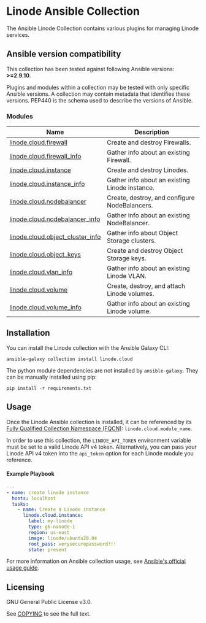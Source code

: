 # Linode Ansible Collection
The Ansible Linode Collection contains various plugins for managing Linode services.

<!--start requires_ansible-->
## Ansible version compatibility

This collection has been tested against following Ansible versions: **>=2.9.10**.

Plugins and modules within a collection may be tested with only specific Ansible versions.
A collection may contain metadata that identifies these versions.
PEP440 is the schema used to describe the versions of Ansible.
<!--end requires_ansible-->

<!--start collection content-->
### Modules
Name | Description
--- | ---
[linode.cloud.firewall](https://github.com/linode/ansible_linode/blob/master/docs/firewall.rst)|Create and destroy Firewalls.
[linode.cloud.firewall_info](https://github.com/linode/ansible_linode/blob/master/docs/firewall_info.rst)|Gather info about an existing Firewall.
[linode.cloud.instance](https://github.com/linode/ansible_linode/blob/master/docs/instance.rst)|Create and destroy Linodes.
[linode.cloud.instance_info](https://github.com/linode/ansible_linode/blob/master/docs/instance_info.rst)|Gather info about an existing Linode instance.
[linode.cloud.nodebalancer](https://github.com/linode/ansible_linode/blob/master/docs/nodebalancer.rst)|Create, destroy, and configure NodeBalancers.
[linode.cloud.nodebalancer_info](https://github.com/linode/ansible_linode/blob/master/docs/nodebalancer_info.rst)|Gather info about an existing NodeBalancer.
[linode.cloud.object_cluster_info](https://github.com/linode/ansible_linode/blob/master/docs/object_cluster_info.rst)|Gather info about Object Storage clusters.
[linode.cloud.object_keys](https://github.com/linode/ansible_linode/blob/master/docs/object_keys.rst)|Create and destroy Object Storage keys.
[linode.cloud.vlan_info](https://github.com/linode/ansible_linode/blob/master/docs/vlan_info.rst)|Gather info about an existing Linode VLAN.
[linode.cloud.volume](https://github.com/linode/ansible_linode/blob/master/docs/volume.rst)|Create, destroy, and attach Linode volumes.
[linode.cloud.volume_info](https://github.com/linode/ansible_linode/blob/master/docs/volume_info.rst)|Gather info about an existing Linode volume.

<!--end collection content-->

## Installation

You can install the Linode collection with the Ansible Galaxy CLI:

```shell
ansible-galaxy collection install linode.cloud
```

The python module dependencies are not installed by `ansible-galaxy`.  They can
be manually installed using pip:

```shell
pip install -r requirements.txt
```

## Usage
Once the Linode Ansible collection is installed, it can be referenced by its [Fully Qualified Collection Namespace (FQCN)](https://github.com/ansible-collections/overview#terminology): `linode.cloud.module_name`.

In order to use this collection, the `LINODE_API_TOKEN` environment variable must be set to a valid Linode API v4 token. 
Alternatively, you can pass your Linode API v4 token into the `api_token` option for each Linode module you reference.

#### Example Playbook
```yaml
---
- name: create linode instance
  hosts: localhost
  tasks:
    - name: Create a Linode instance    
      linode.cloud.instance:
        label: my-linode
        type: g6-nanode-1
        region: us-east
        image: linode/ubuntu20.04
        root_pass: verysecurepassword!!!
        state: present
```

For more information on Ansible collection usage, see [Ansible's official usage guide](https://docs.ansible.com/ansible/latest/user_guide/collections_using.html).

## Licensing

GNU General Public License v3.0.

See [COPYING](COPYING) to see the full text.